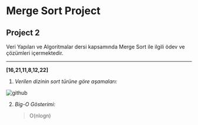 # Merge Sort Project

## Project 2

Veri Yapıları ve Algoritmalar dersi kapsamında Merge Sort ile ilgili ödev ve çözümleri içermektedir.

---


__[16,21,11,8,12,22]__

1. _Verilen dizinin sort türüne göre aşamaları:_

![github](kodluyoruzilkrepo/Images/dataStructures_Algorithms/mergeSort.png)


2. _Big-O Gösterimi:_

    > O(nlogn)

